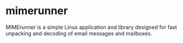 # mimerunner
MIMErunner is a simple Linux application and library designed for fast unpacking and decoding of email messages and mailboxes.
